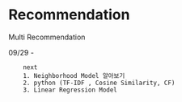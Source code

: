 # Recommendation
Multi Recommendation 

09/29 - 
        
        next
        1. Neighborhood Model 알아보기
        2. python (TF-IDF , Cosine Similarity, CF)
        3. Linear Regression Model 

 
